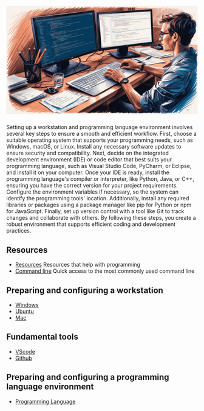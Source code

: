 # ![install - 2025](./Assets/images/Preparing-the-workstation-and-set-up-the-programming-language-environment-2.png)

Setting up a workstation and programming language environment involves several key steps to ensure a smooth and efficient workflow. First, choose a suitable operating system that supports your programming needs, such as Windows, macOS, or Linux. Install any necessary software updates to ensure security and compatibility. Next, decide on the integrated development environment (IDE) or code editor that best suits your programming language, such as Visual Studio Code, PyCharm, or Eclipse, and install it on your computer.
Once your IDE is ready, install the programming language's compiler or interpreter, like Python, Java, or C++, ensuring you have the correct version for your project requirements. Configure the environment variables if necessary, so the system can identify the programming tools' location. Additionally, install any required libraries or packages using a package manager like pip for Python or npm for JavaScript. Finally, set up version control with a tool like Git to track changes and collaborate with others. By following these steps, you create a robust environment that supports efficient coding and development practices.

## Resources

* [Resources](/Assets/things/Resources.md) Resources that help with programming
* [Command line](/Assets/things/most-used-command-line.md) Quick access to the most commonly used command line

## Preparing and configuring a workstation

* [Windows](./Windows)
* [Ubuntu](/Ubuntu/README.md)
* [Mac](./Mac)

## Fundamental tools

* [VScode](/Assets/things/vscode.md#table-of-contents)
* [Github](/Assets/things/github.md#table-of-contents)

## Preparing and configuring a programming language environment

* [Programming Language](/Programming-environment/README.md)
